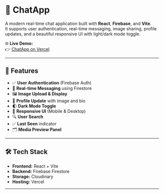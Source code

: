 # 💬 ChatApp

A modern real-time chat application built with **React**, **Firebase**, and **Vite**.  
It supports user authentication, real-time messaging, image sharing, profile updates, and a beautiful responsive UI with light/dark mode toggle.

🌐 **Live Demo:**  
👉 [ChatApp on Vercel](https://chat-app-git-main-dileshwar-singhs-projects.vercel.app/)

---

## 🚀 Features

- ✅ **User Authentication** (Firebase Auth)
- 💬 **Real-time Messaging** using Firestore
- 🖼️ **Image Upload & Display**
- 👤 **Profile Update** with image and bio
- 🌓 **Dark Mode Toggle**
- 📱 **Responsive UI** (Mobile & Desktop)
- 🔍 **User Search**
- ✅ **Last Seen** indicator
- 🗂️ **Media Preview Panel**

---

## 🛠️ Tech Stack

- **Frontend:** React + Vite
- **Backend:** Firebase Firestore
- **Storage:** Cloudinary
- **Hosting:** Vercel

---

